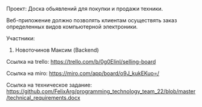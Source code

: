 Проект: Доска обьявлений для покупки и продажи техники.

Веб-приложение должно позволять клиентам осуществять заказ определенных видов компьютерной электроники.

Участники:
1) Новоточинов Максим (Backend)

Ссылка на trello: 
https://trello.com/b/0g0EIinI/selling-board

Ссылка на miro:
https://miro.com/app/board/o9J_kukEKuo=/

Ссылка на техническое задание:
https://github.com/FelixArg/programming_technology_team_22/blob/master/technical_requirements.docx
